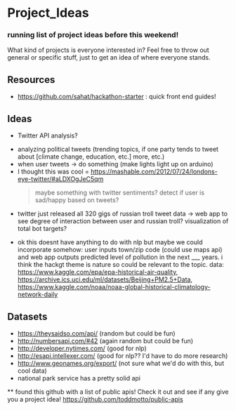 # Project_Ideas
### running list of project ideas before this weekend!

What kind of projects is everyone interested in? Feel free to throw out general or specific stuff, just to get an idea of where everyone stands.

## Resources
- https://github.com/sahat/hackathon-starter : quick front end guides! 

## Ideas
- Twitter API analysis?
 * analyzing political tweets (trending topics, if one party tends to tweet about [climate change, education, etc.] more, etc.)
 * when user tweets -> do something (make lights light up on arduino)
 * I thought this was cool = https://mashable.com/2012/07/24/londons-eye-twitter/#aLDXOgJeC5qm
 	> maybe something with twitter sentiments?
 	> detect if user is sad/happy based on tweets?
 * twitter just released all 320 gigs of russian troll tweet data -> web app to see degree of interaction between user and russian troll? visualization of total bot targets? 

- ok this doesnt have anything to do with nlp but maybe we could incorporate somehow: user inputs town/zip code (could use maps api) and web app outputs predicted level of pollution in the next ___ years. i think the hackgt theme is nature so could be relevant to the topic. data: https://www.kaggle.com/epa/epa-historical-air-quality, https://archive.ics.uci.edu/ml/datasets/Beijing+PM2.5+Data, https://www.kaggle.com/noaa/noaa-global-historical-climatology-network-daily

## Datasets
- https://theysaidso.com/api/   (random but could be fun)
- http://numbersapi.com/#42		(again random but could be fun)
- http://developer.nytimes.com/		(good for nlp)
- http://esapi.intellexer.com/		(good for nlp?? I'd have to do more research)
- http://www.geonames.org/export/	(not sure what we'd do with this, but cool data)
- national park service has a pretty solid api 

** found this github with a list of public apis! Check it out and see if any give you a project idea! https://github.com/toddmotto/public-apis
